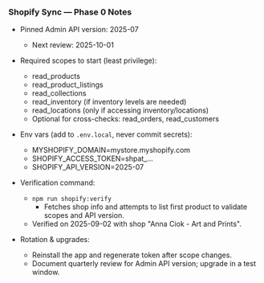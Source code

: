 ### Shopify Sync — Phase 0 Notes

- Pinned Admin API version: 2025-07
  - Next review: 2025-10-01
- Required scopes to start (least privilege):
  - read_products
  - read_product_listings
  - read_collections
  - read_inventory (if inventory levels are needed)
  - read_locations (only if accessing inventory/locations)
  - Optional for cross-checks: read_orders, read_customers

- Env vars (add to `.env.local`, never commit secrets):
  - MYSHOPIFY_DOMAIN=mystore.myshopify.com
  - SHOPIFY_ACCESS_TOKEN=shpat_...
  - SHOPIFY_API_VERSION=2025-07

- Verification command:
  - `npm run shopify:verify`
    - Fetches shop info and attempts to list first product to validate scopes and API version.
  - Verified on 2025-09-02 with shop "Anna Ciok - Art and Prints".

- Rotation & upgrades:
  - Reinstall the app and regenerate token after scope changes.
  - Document quarterly review for Admin API version; upgrade in a test window.


